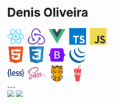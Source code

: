   <div id="badges">
    <h1>Denis Oliveira</h1>
</div>
<div>
  <img src="https://github.com/devicons/devicon/blob/master/icons/react/react-original.svg" title="REACT" alt="REACT" width="40"/>&nbsp;
  <img src="https://github.com/devicons/devicon/blob/master/icons/redux/redux-original.svg" title="REDUX" alt="REDUX" width="40"/>&nbsp;
  <img src="https://github.com/devicons/devicon/blob/master/icons/vuejs/vuejs-original.svg" title="VUEJS" alt="VUEJS" width="40"/>&nbsp;
  <img src="https://github.com/devicons/devicon/blob/master/icons/typescript/typescript-original.svg" title="TYPESCRIPT" alt="TYPESCRIPT" width="40"/>&nbsp;
  <img src="https://github.com/devicons/devicon/blob/master/icons/javascript/javascript-original.svg" title="JavaScript" alt="JavaScript" width="40"/>&nbsp;
</div>
<div>
  <img src="https://github.com/devicons/devicon/blob/master/icons/html5/html5-original.svg" title="HTML5" alt="HTML" width="40" height="40"/>&nbsp;
  <img src="https://github.com/devicons/devicon/blob/master/icons/css3/css3-original.svg" title="CS3" alt="CS3" width="40" height="40"/>&nbsp;
  <img src="https://github.com/devicons/devicon/blob/master/icons/bootstrap/bootstrap-original.svg" title="BOOTSTRAP" alt="BOOTSTRAP" width="40" height="40"/>&nbsp;
  <img src="https://github.com/devicons/devicon/blob/master/icons/jquery/jquery-original.svg" title="JQUERY" alt="JQUERY" width="40" height="40"/>&nbsp;
</div>
<div>
  <img src="https://github.com/devicons/devicon/blob/master/icons/less/less-plain-wordmark.svg" title="LESS" alt="LESS" width="40" height="40"/>&nbsp;
  <img src="https://github.com/devicons/devicon/blob/master/icons/sass/sass-original.svg" title="SASS" alt="SASS" width="40" height="40"/>&nbsp;
  <img src="https://github.com/devicons/devicon/blob/master/icons/grunt/grunt-original.svg" title="GRUNT" alt="GRUNT" width="40" height="40"/>&nbsp;
  <img src="https://github.com/devicons/devicon/blob/master/icons/gulp/gulp-plain.svg" title="GULP" alt="GULP" width="40" height="40"/>&nbsp;
</div>
---


<div>
  <img height="180em" src="https://github-readme-stats.vercel.app/api?username=DenyCodes&show_icons=true&theme=dracula&include_all_commits=true&count_private=true"/>
<img height="180em" src="https://github-readme-stats.vercel.app/api/top-langs/?username=DenyCodes&layout=compact&langs_count=7&theme=dracula"/>
</div>
